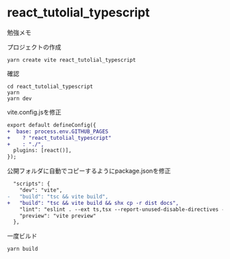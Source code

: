 # react_tutolial_typescript
勉強メモ

プロジェクトの作成
```
yarn create vite react_tutolial_typescript
```
確認
```
cd react_tutolial_typescript
yarn
yarn dev
```
vite.config.jsを修正
```diff
export default defineConfig({
+  base: process.env.GITHUB_PAGES
+    ? "react_tutolial_typescript"
+    : "./",
  plugins: [react()],
});
```
公開フォルダに自動でコピーするようにpackage.jsonを修正
```diff
  "scripts": {
    "dev": "vite",
-   "build": "tsc && vite build",
+   "build": "tsc && vite build && shx cp -r dist docs",
    "lint": "eslint . --ext ts,tsx --report-unused-disable-directives --max-warnings 0",
    "preview": "vite preview"
  },
```
一度ビルド
```
yarn build
```
